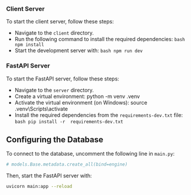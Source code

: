 ### Client Server

To start the client server, follow these steps:

*   Navigate to the `client` directory.
*   Run the following command to install the required dependencies: ```bash npm install ```
*   Start the development server with: ```bash npm run dev```

### FastAPI Server

To start the FastAPI server, follow these steps:

*   Navigate to the `server` directory.
*   Create a virtual environment: <bash>python -m venv .venv</bash>
*   Activate the virtual environment (on Windows): <bash>source .venv\Scripts\activate</bash>
*   Install the required dependencies from the `requirements-dev.txt` file: ```bash pip install -r 
requirements-dev.txt```

**Configuring the Database**
---------------------------

To connect to the database, uncomment the following line in `main.py`:
```python
# models.Base.metadata.create_all(bind=engine)
```

Then, start the FastAPI server with:
```bash
uvicorn main:app --reload
```
